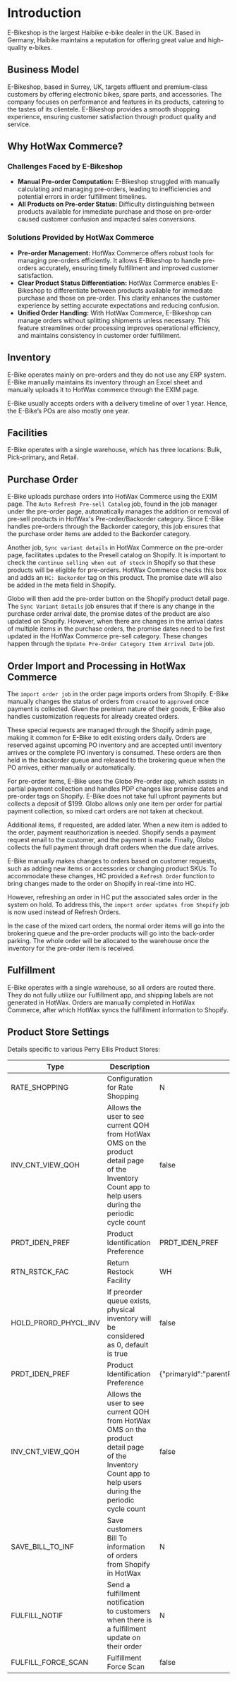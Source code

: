 # Introduction
E-Bikeshop is the largest Haibike e-bike dealer in the UK. Based in Germany, Haibike maintains a reputation for offering great value and high-quality e-bikes.

## Business Model
E-Bikeshop, based in Surrey, UK, targets affluent and premium-class customers by offering electronic bikes, spare parts, and accessories. The company focuses on performance and features in its products, catering to the tastes of its clientele. E-Bikeshop provides a smooth shopping experience, ensuring customer satisfaction through product quality and service.

## Why HotWax Commerce?

### Challenges Faced by E-Bikeshop
- **Manual Pre-order Computation:** E-Bikeshop struggled with manually calculating and managing pre-orders, leading to inefficiencies and potential errors in order fulfillment timelines.
- **All Products on Pre-order Status:** Difficulty distinguishing between products available for immediate purchase and those on pre-order caused customer confusion and impacted sales conversions.

### Solutions Provided by HotWax Commerce
- **Pre-order Management:** HotWax Commerce offers robust tools for managing pre-orders efficiently. It allows E-Bikeshop to handle pre-orders accurately, ensuring timely fulfillment and improved customer satisfaction.
- **Clear Product Status Differentiation:** HotWax Commerce enables E-Bikeshop to differentiate between products available for immediate purchase and those on pre-order. This clarity enhances the customer experience by setting accurate expectations and reducing confusion.
- **Unified Order Handling:** With HotWax Commerce, E-Bikeshop can manage orders without splitting shipments unless necessary. This feature streamlines order processing improves operational efficiency, and maintains consistency in customer order fulfillment.

## Inventory
E-Bike operates mainly on pre-orders and they do not use any ERP system. E-Bike manually maintains its inventory through an Excel sheet and manually uploads it to HotWax commerce through the EXIM page. 

E-Bike usually accepts orders with a delivery timeline of over 1 year. Hence, the E-Bike’s POs are also mostly one year.

## Facilities
E-Bike operates with a single warehouse, which has three locations: Bulk, Pick-primary, and Retail.

## Purchase Order
E-Bike uploads purchase orders into HotWax Commerce using the EXIM page. The `Auto Refresh Pre-sell Catalog` job, found in the job manager under the pre-order page, automatically manages the addition or removal of pre-sell products in HotWax's Pre-order/Backorder category. Since E-Bike handles pre-orders through the Backorder category, this job ensures that the purchase order items are added to the Backorder category.

Another job, `Sync variant details` in HotWax Commerce on the pre-order page, facilitates updates to the Presell catalog on Shopify. It is important to check the `continue selling when out of stock` in Shopify so that these products will be eligible for pre-orders. HotWax Commerce checks this box and adds an `HC: Backorder` tag on this product. The promise date will also be added in the meta field in Shopify. 

Globo will then add the pre-order button on the Shopify product detail page. The `Sync Variant Details` job ensures that if there is any change in the purchase order arrival date, the promise dates of the product are also updated on Shopify. However, when there are changes in the arrival dates of multiple items in the purchase orders, the promise dates need to be first updated in the HotWax Commerce pre-sell category. These changes happen through the `Update Pre-Order Category Item Arrival Date` job.

## Order Import and Processing in HotWax Commerce
The `import order job` in the order page imports orders from Shopify. E-Bike manually changes the status of orders from `created` to `approved` once payment is collected. Given the premium nature of their goods, E-Bike also handles customization requests for already created orders.

These special requests are managed through the Shopify admin page, making it common for E-Bike to edit existing orders daily. Orders are reserved against upcoming PO inventory and are accepted until inventory arrives or the complete PO inventory is consumed. These orders are then held in the backorder queue and released to the brokering queue when the PO arrives, either manually or automatically.

For pre-order items, E-Bike uses the Globo Pre-order app, which assists in partial payment collection and handles PDP changes like promise dates and pre-order tags on Shopify. E-Bike does not take full upfront payments but collects a deposit of $199. Globo allows only one item per order for partial payment collection, so mixed cart orders are not taken at checkout. 

Additional items, if requested, are added later. When a new item is added to the order, payment reauthorization is needed. Shopify sends a payment request email to the customer, and the payment is made. Finally, Globo collects the full payment through draft orders when the due date arrives.

E-Bike manually makes changes to orders based on customer requests, such as adding new items or accessories or changing product SKUs. To accommodate these changes, HC provided a `Refresh Order` function to bring changes made to the order on Shopify in real-time into HC. 

However, refreshing an order in HC put the associated sales order in the system on hold. To address this, the `import order updates from Shopify` job is now used instead of Refresh Orders. 

In the case of the mixed cart orders, the normal order items will go into the brokering queue and the pre-order products will go into the back-order parking. The whole order will be allocated to the warehouse once the inventory for the pre-order item is received.

## Fulfillment
E-Bike operates with a single warehouse, so all orders are routed there. They do not fully utilize our Fulfillment app, and shipping labels are not generated in HotWax. Orders are manually completed in HotWax Commerce, after which HotWax syncs the fulfillment information to Shopify.

## Product Store Settings
Details specific to various Perry Ellis Product Stores:

| Type                 | Description                                                                                                                                           | Value                                                           |
|----------------------|-------------------------------------------------------------------------------------------------------------------------------------------------------|-----------------------------------------------------------------|
| RATE_SHOPPING        | Configuration for Rate Shopping                                                                                                                       | N                                                               |
| INV_CNT_VIEW_QOH     | Allows the user to see current QOH from HotWax OMS on the product detail page of the Inventory Count app to help users during the periodic cycle count | false                                                           |
| PRDT_IDEN_PREF       | Product Identification Preference                                                                                                                      | PRDT_IDEN_PREF                                                  |
| RTN_RSTCK_FAC        | Return Restock Facility                                                                                                                                | WH                                                              |
| HOLD_PRORD_PHYCL_INV | If preorder queue exists, physical inventory will be considered as 0, default is true                                                                  | false                                                           |
| PRDT_IDEN_PREF       | Product Identification Preference                                                                                                                      | {"primaryId":"parentProductName","secondaryId":"sku"}           |
| INV_CNT_VIEW_QOH     | Allows the user to see current QOH from HotWax OMS on the product detail page of the Inventory Count app to help users during the periodic cycle count | false                                                           |
| SAVE_BILL_TO_INF     | Save customers Bill To information of orders from Shopify in HotWax                                                                                   | N                                                               |
| FULFILL_NOTIF        | Send a fulfillment notification to customers when there is a fulfillment update on their order                                                         | N                                                               |
| FULFILL_FORCE_SCAN   | Fulfillment Force Scan                                                                                                                                 | false                                                           |
